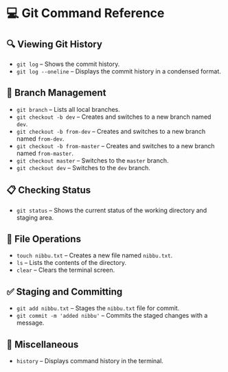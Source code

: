 # 💻 Git Command Reference

## 🔍 Viewing Git History
- `git log` – Shows the commit history.  
- `git log --oneline` – Displays the commit history in a condensed format.

## 🌿 Branch Management
- `git branch` – Lists all local branches.  
- `git checkout -b dev` – Creates and switches to a new branch named `dev`.  
- `git checkout -b from-dev` – Creates and switches to a new branch named `from-dev`.  
- `git checkout -b from-master` – Creates and switches to a new branch named `from-master`.  
- `git checkout master` – Switches to the `master` branch.  
- `git checkout dev` – Switches to the `dev` branch.

## 📋 Checking Status
- `git status` – Shows the current status of the working directory and staging area.

## 📁 File Operations
- `touch nibbu.txt` – Creates a new file named `nibbu.txt`.  
- `ls` – Lists the contents of the directory.  
- `clear` – Clears the terminal screen.

## ✅ Staging and Committing
- `git add nibbu.txt` – Stages the `nibbu.txt` file for commit.  
- `git commit -m 'added nibbu'` – Commits the staged changes with a message.

## 🧰 Miscellaneous
- `history` – Displays command history in the terminal.
